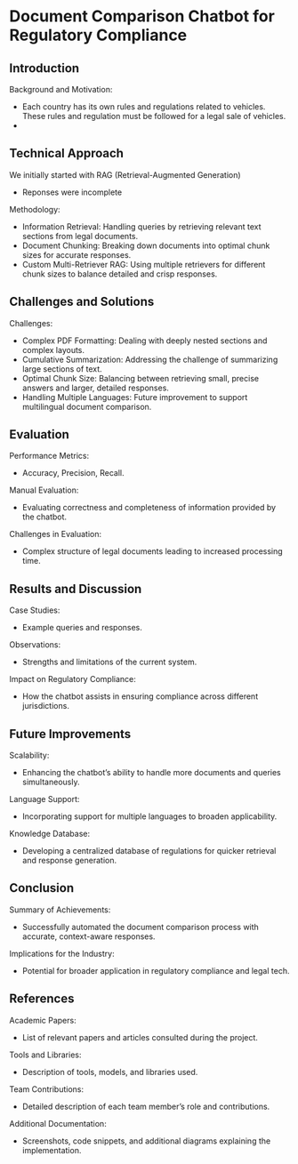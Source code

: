 # Document Comparison Chatbot for Regulatory Compliance

## Introduction

Background and Motivation:
- Each country has its own rules and regulations related to vehicles. These rules and regulation must be followed for a legal sale of vehicles.
- 

## Technical Approach

We initially started with RAG (Retrieval-Augmented Generation)
-  Reponses were incomplete


Methodology:
- Information Retrieval: Handling queries by retrieving relevant text sections from legal documents.
- Document Chunking: Breaking down documents into optimal chunk sizes for accurate responses.
- Custom Multi-Retriever RAG: Using multiple retrievers for different chunk sizes to balance detailed and crisp responses.

## Challenges and Solutions

Challenges:
- Complex PDF Formatting: Dealing with deeply nested sections and complex layouts.
- Cumulative Summarization: Addressing the challenge of summarizing large sections of text.
- Optimal Chunk Size: Balancing between retrieving small, precise answers and larger, detailed responses.
- Handling Multiple Languages: Future improvement to support multilingual document comparison.

## Evaluation

Performance Metrics:
- Accuracy, Precision, Recall.

Manual Evaluation:
- Evaluating correctness and completeness of information provided by the chatbot.

Challenges in Evaluation:
- Complex structure of legal documents leading to increased processing time.

## Results and Discussion

Case Studies:
- Example queries and responses.

Observations:
- Strengths and limitations of the current system.

Impact on Regulatory Compliance:
- How the chatbot assists in ensuring compliance across different jurisdictions.

## Future Improvements

Scalability:
- Enhancing the chatbot’s ability to handle more documents and queries simultaneously.

Language Support:
- Incorporating support for multiple languages to broaden applicability.

Knowledge Database:
- Developing a centralized database of regulations for quicker retrieval and response generation.

## Conclusion

Summary of Achievements:
- Successfully automated the document comparison process with accurate, context-aware responses.

Implications for the Industry:
- Potential for broader application in regulatory compliance and legal tech.

## References

Academic Papers:
- List of relevant papers and articles consulted during the project.

Tools and Libraries:
- Description of tools, models, and libraries used.

Team Contributions:
- Detailed description of each team member’s role and contributions.

Additional Documentation:
- Screenshots, code snippets, and additional diagrams explaining the implementation.


